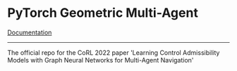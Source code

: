 # PyTorch Geometric Multi-Agent

[Documentation](https://gnn-multi-agent.readthedocs.io/en/latest/)

-----------------------
The official repo for the CoRL 2022 paper 'Learning Control Admissibility Models with Graph Neural Networks for Multi-Agent Navigation'


